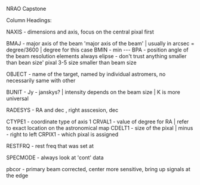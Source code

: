 NRAO Capstone


  Column Headings:
  
 NAXIS - dimensions and axis, focus on the central pixal first

 BMAJ - major axis of the beam 'major axis of the beam' | usually in arcsec = degree/3600 | degree for this case
 BMIN - min ---
 BPA - position angle of the beam
 resolution elements 
 always elipse - don't trust anything smaller than bean size'
 pixal 3-5 size smaller than beam size 

 OBJECT - name of the target, named by individual astromers, no necessarily same with other

 BUNIT - Jy - janskys? | intensity depends on the beam size | K is more universal

 RADESYS - RA and dec , right asscesion, dec 

 CTYPE1 - coordinate type of axis 1
 CRVAL1 - value of degree for RA | refer to exact location on the astronomical map
 CDELT1 - size of the pixal | minus - right to left
 CRPIX1 - which pixal is assigned

 RESTFRQ - rest freq that was set at 

 SPECMODE - always look at 'cont' data

 pbcor - primary beam corrected, center more sensitive, bring up signals at the edge
